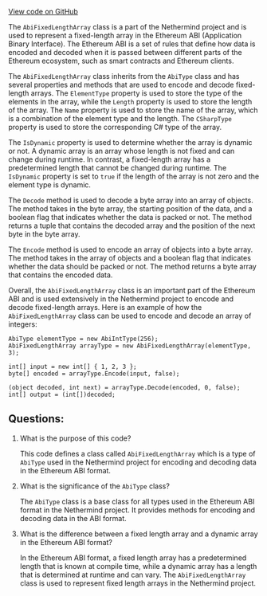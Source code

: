 [View code on GitHub](https://github.com/NethermindEth/nethermind/src/Nethermind/Nethermind.Abi/AbiFixedLengthArray.cs)

The `AbiFixedLengthArray` class is a part of the Nethermind project and is used to represent a fixed-length array in the Ethereum ABI (Application Binary Interface). The Ethereum ABI is a set of rules that define how data is encoded and decoded when it is passed between different parts of the Ethereum ecosystem, such as smart contracts and Ethereum clients.

The `AbiFixedLengthArray` class inherits from the `AbiType` class and has several properties and methods that are used to encode and decode fixed-length arrays. The `ElementType` property is used to store the type of the elements in the array, while the `Length` property is used to store the length of the array. The `Name` property is used to store the name of the array, which is a combination of the element type and the length. The `CSharpType` property is used to store the corresponding C# type of the array.

The `IsDynamic` property is used to determine whether the array is dynamic or not. A dynamic array is an array whose length is not fixed and can change during runtime. In contrast, a fixed-length array has a predetermined length that cannot be changed during runtime. The `IsDynamic` property is set to `true` if the length of the array is not zero and the element type is dynamic.

The `Decode` method is used to decode a byte array into an array of objects. The method takes in the byte array, the starting position of the data, and a boolean flag that indicates whether the data is packed or not. The method returns a tuple that contains the decoded array and the position of the next byte in the byte array.

The `Encode` method is used to encode an array of objects into a byte array. The method takes in the array of objects and a boolean flag that indicates whether the data should be packed or not. The method returns a byte array that contains the encoded data.

Overall, the `AbiFixedLengthArray` class is an important part of the Ethereum ABI and is used extensively in the Nethermind project to encode and decode fixed-length arrays. Here is an example of how the `AbiFixedLengthArray` class can be used to encode and decode an array of integers:

```
AbiType elementType = new AbiIntType(256);
AbiFixedLengthArray arrayType = new AbiFixedLengthArray(elementType, 3);

int[] input = new int[] { 1, 2, 3 };
byte[] encoded = arrayType.Encode(input, false);

(object decoded, int next) = arrayType.Decode(encoded, 0, false);
int[] output = (int[])decoded;
```
## Questions: 
 1. What is the purpose of this code?
    
    This code defines a class called `AbiFixedLengthArray` which is a type of `AbiType` used in the Nethermind project for encoding and decoding data in the Ethereum ABI format.

2. What is the significance of the `AbiType` class?
    
    The `AbiType` class is a base class for all types used in the Ethereum ABI format in the Nethermind project. It provides methods for encoding and decoding data in the ABI format.

3. What is the difference between a fixed length array and a dynamic array in the Ethereum ABI format?
    
    In the Ethereum ABI format, a fixed length array has a predetermined length that is known at compile time, while a dynamic array has a length that is determined at runtime and can vary. The `AbiFixedLengthArray` class is used to represent fixed length arrays in the Nethermind project.